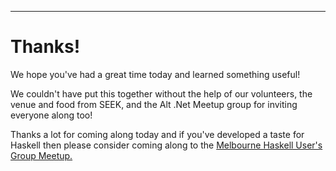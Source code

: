 
----

# Thanks!

We hope you've had a great time today and learned something useful!

We couldn't have put this together without the help of our volunteers,
the venue and food from SEEK, and the Alt .Net Meetup group for inviting everyone
along too!

Thanks a lot for coming along today and if you've developed a taste for Haskell
then please consider coming along to the
[Melbourne Haskell User's Group Meetup.](https://www.meetup.com/Melbourne-Haskell-Users-Group/)

